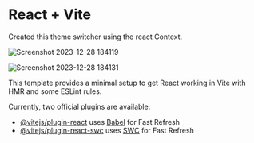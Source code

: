 # React + Vite

Created this theme switcher using the react Context. 

![Screenshot 2023-12-28 184119](https://github.com/shubhamrpgupta/themeSwitcher/assets/144988807/7603cd5a-b7c1-459e-b8a2-7d5094d8d624)

![Screenshot 2023-12-28 184131](https://github.com/shubhamrpgupta/themeSwitcher/assets/144988807/89a462bc-6db7-4fb6-86b0-947f9b728a39)



This template provides a minimal setup to get React working in Vite with HMR and some ESLint rules.

Currently, two official plugins are available:

- [@vitejs/plugin-react](https://github.com/vitejs/vite-plugin-react/blob/main/packages/plugin-react/README.md) uses [Babel](https://babeljs.io/) for Fast Refresh
- [@vitejs/plugin-react-swc](https://github.com/vitejs/vite-plugin-react-swc) uses [SWC](https://swc.rs/) for Fast Refresh
